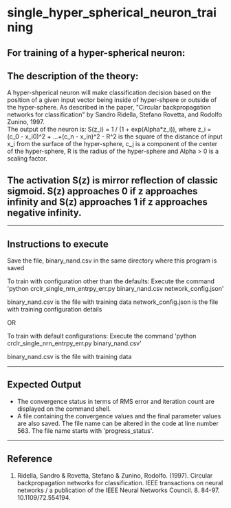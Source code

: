 # single_hyper_spherical_neuron_training
For training of a hyper-spherical neuron:
------------------------------
The description of the theory:
-------------------------------
A hyper-shperical neuron will make classification decision based on the position of a given input vector being inside of hyper-shpere or outside of the hyper-sphere. As described in the paper, "Circular backpropagation networks for classification" by Sandro Ridella, Stefano Rovetta, and Rodolfo Zunino, 1997.  
The output of the neuron is: S(z_i) = 1 / (1 + exp(Alpha*z_i)), where 
z_i = (c_0 - x_i0)^2 + ...+(c_n - x_in)^2 - R^2 is the square of the distance of input x_i from the surface of the 
hyper-sphere, c_j is a component of the center of the hyper-sphere, R is the radius of the hyper-sphere and 
Alpha > 0 is a scaling factor.

The activation S(z) is mirror reflection of classic sigmoid. S(z) approaches 0 if z approaches infinity and S(z) approaches 1 if z approaches negative infinity.
---------------------------------------------
---------------------------------
Instructions to execute
---------------------------------
Save the file, binary_nand.csv in the same directory where this program is saved

To train with configuration other than the defaults:
Execute the command 'python crclr_single_nrn_entrpy_err.py binary_nand.csv network_config.json'

binary_nand.csv is the file with training data
network_config.json is the file with training configuration details

OR

To train with default configurations:
Execute the command 'python crclr_single_nrn_entrpy_err.py binary_nand.csv'

binary_nand.csv is the file with training data

----------------------------------
Expected Output
----------------------------------
* The convergence status in terms of RMS error and iteration count are displayed on the command shell.
* A file containing the convergence values and the final parameter values are also saved. The file name can be 
  altered in the code at line number 563. The file name starts with 'progress_status'.
  
-----------------------------------
Reference
-----------------------------------
1. Ridella, Sandro & Rovetta, Stefano & Zunino, Rodolfo. (1997). Circular backpropagation networks for classification. IEEE transactions on neural networks / a publication of the IEEE Neural Networks Council. 8. 84-97. 10.1109/72.554194.
